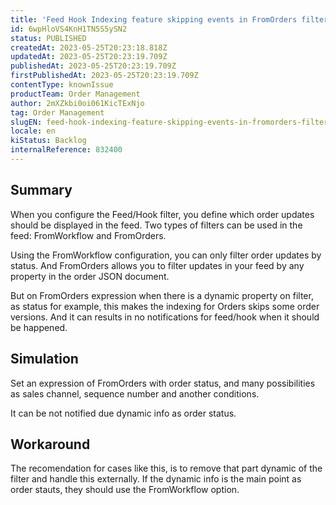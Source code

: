 ```yaml
---
title: 'Feed Hook Indexing feature skipping events in FromOrders filters'
id: 6wpHloVS4KnH1TN5S5ySN2
status: PUBLISHED
createdAt: 2023-05-25T20:23:18.818Z
updatedAt: 2023-05-25T20:23:19.709Z
publishedAt: 2023-05-25T20:23:19.709Z
firstPublishedAt: 2023-05-25T20:23:19.709Z
contentType: knownIssue
productTeam: Order Management
author: 2mXZkbi0oi061KicTExNjo
tag: Order Management
slugEN: feed-hook-indexing-feature-skipping-events-in-fromorders-filters
locale: en
kiStatus: Backlog
internalReference: 832400
---
```


## Summary


When you configure the Feed/Hook filter, you define which order updates should be displayed in the feed. Two types of filters can be used in the feed: FromWorkflow and FromOrders.

Using the FromWorkflow configuration, you can only filter order updates by status.
And FromOrders allows you to filter updates in your feed by any property in the order JSON document.

But on FromOrders expression when there is a dynamic property on filter, as status for example, this makes the indexing for Orders skips some order versions.
And it can results in no notifications for feed/hook when it should be happened.


##

## Simulation


Set an expression of FromOrders with order status, and many possibilities as sales channel, sequence number and another conditions.

It can be not notified due dynamic info as order status.


##

## Workaround


The recomendation for cases like this, is to remove that part dynamic of the filter and handle this externally.
If the dynamic info is the main point as order stauts, they should use the FromWorkflow option.





